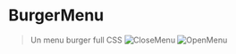 # BurgerMenu
>Un menu burger full CSS
<img>![CloseMenu]('Data/CloseMenu.png')
<img>![OpenMenu]('Data/OpenMenu.png')
